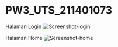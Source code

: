 # PW3_UTS_211401073
Halaman Login 
![Screenshot-login](https://user-images.githubusercontent.com/110342947/200891117-b6d076b7-5437-48a0-b47f-41d38ba1d303.png)

Halaman Home
![Screenshot-home](https://user-images.githubusercontent.com/110342947/200891133-b307e3a8-2378-4fe6-9743-ee5dcd190b30.jpeg)
